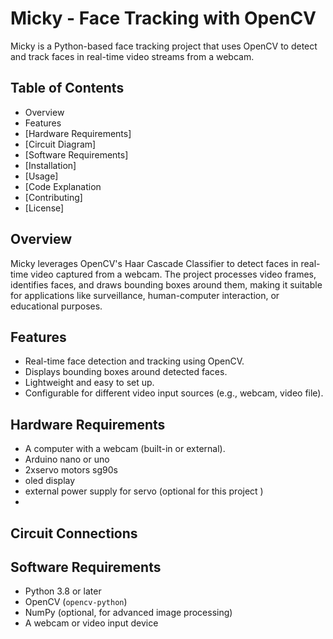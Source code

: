 # Micky - Face Tracking with OpenCV

Micky is a Python-based face tracking project that uses OpenCV to detect and track faces in real-time video streams from a webcam.

## Table of Contents
- Overview
- Features
- [Hardware Requirements]
- [Circuit Diagram]
- [Software Requirements]
- [Installation]
- [Usage]
- [Code Explanation
- [Contributing]
- [License]

## Overview
Micky leverages OpenCV's Haar Cascade Classifier to detect faces in real-time video captured from a webcam. The project processes video frames, identifies faces, and draws bounding boxes around them, making it suitable for applications like surveillance, human-computer interaction, or educational purposes.

## Features
- Real-time face detection and tracking using OpenCV.
- Displays bounding boxes around detected faces.
- Lightweight and easy to set up.
- Configurable for different video input sources (e.g., webcam, video file).

## Hardware Requirements
- A computer with a webcam (built-in or external).
- Arduino nano or uno
- 2xservo motors sg90s
- oled display
- external power supply for servo (optional for this project )
- 
## Circuit Connections 




## Software Requirements
- Python 3.8 or later
- OpenCV (`opencv-python`)
- NumPy (optional, for advanced image processing)
- A webcam or video input device
